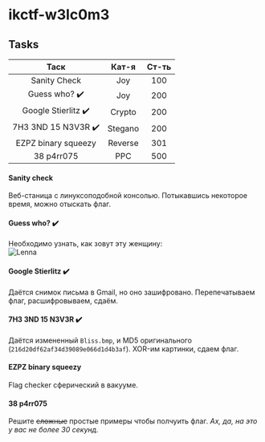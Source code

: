 # ikctf-w3lc0m3

## Tasks

|         Таск        |  Кат-я  | Ст-ть |
|:-------------------:|:-------:|:-----:|
| Sanity Check        |     Joy |   100 |
| Guess who?  :heavy_check_mark:  |     Joy |   200 |
| Google Stierlitz :heavy_check_mark:  |  Crypto |   200 |
| 7H3 3ND 15 N3V3R  :heavy_check_mark: | Stegano |   200 |
| EZPZ binary squeezy | Reverse |   301 |
| 38 p4rr075          |     PPC |   500 |

#### Sanity check
Веб-станица с линуксоподобной консолью. Потыкавшись некоторое время, можно отыскать флаг.
#### Guess who? :heavy_check_mark:
Необходимо узнать, как зовут эту женщину:<br>
![Lenna](https://upload.wikimedia.org/wikipedia/ru/thumb/2/24/Lenna.png/220px-Lenna.png)
#### Google Stierlitz :heavy_check_mark:
Даётся снимок письма в Gmail, но оно зашифровано. Перепечатываем флаг, расшифровываем, сдаём.
#### 7H3 3ND 15 N3V3R :heavy_check_mark:
Даётся измененный `Bliss.bmp`, и MD5 оригинального (`216d20df62af34d39089e066d1d4b3af`). XOR-им картинки, сдаем флаг.
#### EZPZ binary squeezy
Flag checker сферический в вакууме.
#### 38 p4rr075
Решите ~~сложные~~ простые примеры чтобы полчуить флаг. *Ах, да, на это у вас не более 30 секунд.*
